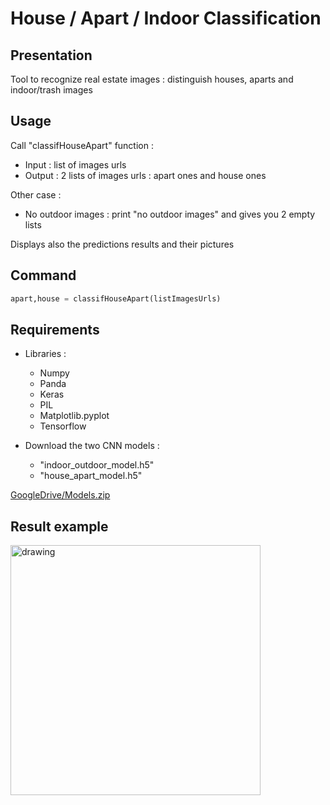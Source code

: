 # House / Apart / Indoor Classification

## Presentation

Tool to recognize real estate images : distinguish houses, aparts and indoor/trash images

## Usage

Call "classifHouseApart" function :
* Input : list of images urls
* Output : 2 lists of images urls : apart ones and house ones

Other case :
* No outdoor images : print "no outdoor images" and gives you 2 empty lists

Displays also the predictions results and their pictures

## Command

```python
apart,house = classifHouseApart(listImagesUrls)
```

## Requirements

* Libraries :
  * Numpy
  * Panda
  * Keras
  * PIL
  * Matplotlib.pyplot
  * Tensorflow

* Download the two CNN models :
  * "indoor_outdoor_model.h5"
  * "house_apart_model.h5"
  
 [GoogleDrive/Models.zip](https://drive.google.com/file/d/1YHBSIFpdHSPYUZYK4SQjV1rOZRnm2YUl/view?usp=sharing) 

## Result example

<img src="https://github.com/Ainara2828/House-Apart--CNN/blob/master/example.png" alt="drawing" width="400"/>
